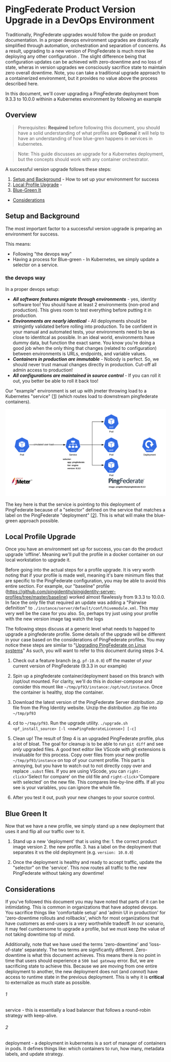 # PingFederate Product Version Upgrade in a DevOps Environment

Traditionally, PingFederate upgrades would follow the guide on product documentation. In a proper devops environment upgrades are drastically simplified through automation, orchestration and separation of concerns. As a result, upgrading to a new version of PingFederate is much more like deploying any other configuration <!-- (link here to doc explaining config deployments) -->. The slight difference being that configuration updates can be achieved with zero-downtime and no loss of state, wheras  in version upgrades we consciously sacrifice state to maintain zero overall downtime. Note, you can take a traditional upgrade approach to a containerized environment, but it provides no value above the process described here. 

In this document, we'll cover upgrading a PingFederate deployment from 9.3.3 to 10.0.0 withinin a Kubernetes environment by following an example

## Overview

> Prerequisites: **Required** before following this document, you should have a solid understanding of what profiles are
**Optional** it will help to have an understanding of how blue-gren happens in services in kubernetes. 

> Note: This guide discusses an upgrade for a Kubernetes deployment, but the concepts should work with any container orchestrator.

A successful version upgrade follows these steps:

  1. [Setup and Background](#setup-and-background) - How to set up your environment for success
  2. [Local Profile Upgrade](#local-profile-upgrade) - 
  3. [Blue-Green It](#blue-green-it)
  - [Considerations](#considerations)

## Setup and Background

The most important factor to a successful version upgrade is preparing an environment for success. 

This means: 
  - Following "the devops way"
  - Having a process for Blue-green - In Kubernetes, we simply update a selector on a service.

### the devops way

In a proper devops setup:
  - _**All software features migrate through environments**_ - yes, identity software too! You should have at least 2 environments (non-prod and production). This gives room to test everything before putting it in production. 
  - _**Environments are nearly identical**_ - All deployments should be stringintly validated before rolling into production. To be confident in your manual and automated tests, your environments need to be as close to identitcal as possible. In an ideal world, environments have dummy data, but function the exact same. You know you're doing a good job when the only thing that changes (related to configuration) between environments is URLs, endpoints, and variable values.
  - _**Containers in production are immutable**_ - Nobody is perfect. So, we should never trust manual changes directly in production. Cut-off all admin access to production!
  - _**All configurations are maintained in source control**_ - If you can roll it out, you better be able to roll it back too!

Our "example" environment is set up with jmeter throwing load to a Kubernetes "service" [[1](#1)] (which routes load to downstream pingfederate containers). 

![alt text](images/pf-upgrade_1_version9.3.3.png "initial deployment")

The key here is that the service is pointing to this deployment of PingFederate because of a "selector" defined on the service that matches a label on the PingFederate "deployment" [[2](#2)]. This is what will make the blue-green approach possible. 

## Local Profile Upgrade

Once you have an environment set up for success, you can do the product upgrade 'offline'. Meaning we'll pull the profile in a docker container on our local workstation to upgrade it. 

Before going into the actual steps for a profile upgrade. It is very worth noting that if your profile is made well, meaning it's bare minimum files that are specific to the PingFederate configuration, you may be able to avoid this entire section. For example, our "baseline" profile (https://github.com/pingidentity/pingidentity-server-profiles/tree/master/baseline) worked almost flawlessly from 9.3.3 to 10.0.0. In face the only file that required an update was adding a "Pairwise definition" to `./instance/server/default/conf/hivemodule.xml`. This may very well be the case for you also. So, perhaps try just using your profile with the new version image tag watch the logs

The following steps discuss at a generic level what needs to happed to upgrade a pingfederate profile. Some details of the upgrade will be different in your case based on the considerations of PingFederate profiles. You may notice these steps are similar to "[Upgrading PingFederate on Linux systems](https://docs.pingidentity.com/bundle/pingfederate-100/page/ukh1564003034797.html)" As such, you will want to refer to this document during steps 3-4. 
<!--- TODO: link to PF profile --->

1. Check out a feature branch (e.g. `pf-10.0.0`) off the master of _your_ current version of PingFederate (9.3.3 in our example)

2. Spin up a pingfederate container/deployment based on this branch with /opt/out mounted. For clarity, we'll do this in docker-compose and consider this mount like `~/tmp/pf93/instance:/opt/out/instance`. Once the container is healthy, stop the container. 

3. Download the latest version of the PingFederate Server distribution .zip file from the Ping Identity website. Unzip the distribution .zip file into `~/tmp/pf93`

4. cd to `~/tmp/pf93`. Run the upgrade utility. `./upgrade.sh <pf_install_source> [-l <newPingFederateLicense>] [-c]`

5. Clean up! The result of Step 4 is an upgraded PingFederate profile, plus a lot of bloat. The goal for cleanup is to be able to run `git diff` and see _only_ upgraded files. A good text editor like VScode with git extensions is invaluable for this process. Copy over files from your new profile `~/tmp/pf93/instance` on top of your current profile. This part is annoying, but you have to watch out to not directly copy over and replace `.subst` files. If you are using VScode, you can `right-click`>'Select for compare' on the old file and `right-click`>'Compare with selected' on the new file. This compares line-by-line diffs. If all you see is your variables, you can ignore the whole file. 

6. After you test it out, push your new changes to your source control.

## Blue Green It

Now that we have a new profile, we simply stand up a new deployment that uses it and flip all our traffic over to it. 

1. Stand up a new 'deployment' that is using the: 1. the correct product image version 2. the new profile. 3. has a label on the deployment that separates it vs the old deployment (e.g. `version: 10.0.0`)

2. Once the deployment is healthy and ready to accept traffic, update the "selector" on the 'service'. This now routes all traffic to the new PingFederate without taking any downtime!

## Considerations

If you've followed this document you may have noted that parts of it can be intimidating. This is common in organizations that have adopted devops. You sacrifice things like 'comfortable setup' and 'admin UI in production' for 'zero-downtime rollouts and rollbacks', which for most organizations that have customers as end-users is a very worthwhile tradeoff. In our scenario, it may feel cumbersome to upgrade a profile, but we must keep the value of not taking downtime top of mind. 

Additionally, note that we have used the terms 'zero-downtime' and 'loss-of-state' separately. The two terms are significantly different. Zero-downtime is what this document achieves. This means there is no point in time that users should experience a `500 bad gateway` error. But, we are sacrificing state to achieve this. Because we are moving from one entire deployment to another, the new deployment does not (and _cannot_) have access to runtime state in the previous deployment. This is why it is **critical** to externalize as much state as possible. 

###### 1
service - this is essentially a load balancer that follows a round-robin strategy with keep-alive.
###### 2 
deployment - a deployment in kubernetes is a sort of manager of containers in pods. It defines things like: which containers to run, how many, metadata labels, and update strategy. 
